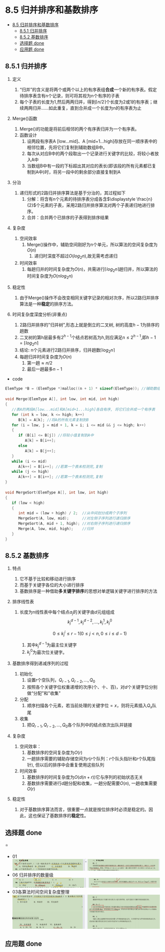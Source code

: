 # 8.5 归并排序和基数排序

- [8.5 归并排序和基数排序](#85-归并排序和基数排序)
  - [8.5.1 归并排序](#851-归并排序)
  - [8.5.2 基数排序](#852-基数排序)
  - [选择题 done](#选择题-done)
  - [应用题 done](#应用题-done)

## 8.5.1 归并排序

1. 定义
   1. “归并”的含义是将两个或两个以上的有序表组**合成**一个新的有序表。假定待排序表含有n个记录，则可将其视为n个有序的子表
   2. 每个子表的长度为1,然后两两归并，得到$\lceil n/2 \rceil$个长度为2或1的有序表；继续两两归并……如此重复，直到合并成一个长度为n的有序表为止

2. Merge()函数
   1. Merge()的功能是将前后相邻的两个有序表归并为一个有序表。
   2. 函数设计
      1. 设两段有序表A [low...mid]、A [mid+1...high]存放在同一顺序表中的相邻位置，先将它们复制到辅助数组B中。
      2. 每次从对应B中的两个段取出一个记录进行关键字的比较，将较小者放入A中
      3. 当数组B中有一段的下标超出其对应的表长(即该段的所有元素都已复制到A中)时，将另一段中的剩余部分直接复制到A

3. 分治
   1. 递归形式的2路归并排序算法是基于分治的，其过程如下
      1. 分解：将含有n个元素的待排序表分成各含$\displaystyle \frac{n}{2}$个元素的子表，采用2路归并排序算法对两个子表递归地进行排序。
      2. 合并：合并两个已排序的子表得到排序结果

4. 复杂度
   1. 空间效率
      1. Merge()操作中，辅助空间刚好为n个单元，所以算法的空间复杂度为$O(n)$
         1. 递归时深度不超过$O(log_2n)$,故无需考虑递归
   2. 时间效率
      1. 每趟归并的时间复杂度为$O(n)$，共需进行$\lceil log_2n \rceil$趟归并，所以算法的时间复杂度为$O(nlog_2n)$

5. 稳定性
   1. 由于Merge()操作不会改变相同关键字记录的相对次序，所以2路归并排序算法是一种**稳定**的排序方法。

6. 时间复杂度深度分析(非重点)
   1. 2路归并排序的"归并树",形态上就是倒立的二叉树, 树的高度$h-1$为排序的趟数
   2. 二叉树的第h层最多有$2^{h-1}$个结点若树高为$h$,则应满足$n \le 2^{h-1}$,即$h-1=\lceil log_2n \rceil$
   3. 结论: n个元素进行2路归并排序，归并趟数$\lceil log_2n \rceil$
   4. 每趟归并时间复杂度为$O(n)$
      1. 第一趟$≈n/2$
      2. 最后一趟最多$n-1$

- code

```c
ElemType *B = (ElemType *)malloc((n + 1) * sizeof(ElemType)); //辅助数组B

void Merge(ElemType A[], int low, int mid, int high)
{
   //表A的两段A[low...mid]和A[mid+1...high]各自有序, 将它们合并成一个有序表
   for (int k = low, k <= high; k++)
      B[k] = A[k]; //将A的所有元素复制到B
   for (i = low, j = mid + 1, k = i; i <= mid && j <= high; k++)
   {
      if (B[i] <= B[j]) //将较小值复制到A中
         A[k] = B[i++];
      else
         A[k] = B[j++];
   }
   while (i <= mid)
      A[k++] = B[i++]; //若第一个表未检测完,复制
   while (j <= high)
      A[k++] = B[i++]; //若第一个表未检测完,复制
}

void MergeSort(ElemType A[], int low, int high)
{
   if (low < high)
   {
      int mid = (low + high) / 2;  //从中间划分成两个子序列
      MergeSort(A, low, mid);      //对左侧子序列进行递归排序
      MergeSort(A, mid + 1, high); //对右侧子序列进行递归排序
      Merge(A, low, mid, high);    //归并
   }
}
```

## 8.5.2 基数排序

1. 特点  
   1. 它不基于比较和移动进行排序
   2. 而基于关键字各位的大小进行排序
   3. 基数排序是一种借助**多关键字排序**的思想对单逻辑关键字进行排序的方法

2. 排序线性表
   1. 长度为n线性表中每个结点$a_j$的关键字由$d$元组组成
      $$\displaystyle k_j^{d-1},k_j^{d-2},\dots,k_j^{1},k_j^{0}$$

      $$0 \le k_j^i \le r-1 (0 \le j <n,0 \le i \le d-1)$$
      1. 其中$k_j^{d-1}$为最主位关键字
      2. $k_j^0$为最次位关键字。

3. 基数排序得到递减序列的过程
   1. 初始化
      1. 设置$r$个空队列，$Q_{r-1},Q_{r-2},...,Q_0$
      2. 按照各个关键字位权重递增的次序(个、十、百)，对$d$个关键字位分别做“分配”和"收集"
   2. 分配
      1. 顺序扫描各个元素，若当前处理的关键字位$=x$，则将元素插入$Q_x$队尾
   3. 收集
      1. 把$Q_{r-1},Q_{r-2},...,Q_0$各个队列中的结点依次出队并链接

4. 复杂度
   1. 空间效率：
      1. 基数排序的空间复杂度为$O(r)$
      2. 一趟排序需要的辅助存储空间为$r$($r$个队列：$r$个队头指针和$r$个队尾指针), 但以后的排序中会重复使用这些队列
   2. 时间效率
      1. 基数排序的时间复杂度为$O(d(n+r))$它与序列的初始状态无关
      2. 基数排序需要进行$d$趟分配和收集，一趟分配需要$O(n)$, 一趟收集需要$O(r)$

5. 稳定性
   1. 对于基数排序算法而言，很重要一点就是按位排序时必须是稳定的。因此，这也保证了基数排序的**稳定**性。

## 选择题 done

⭐

- 01![20220913234704](https://raw.githubusercontent.com/Logible/Image/main/note_image/20220913234704.png)
- 06 归并排序的数量级![20220913235402](https://raw.githubusercontent.com/Logible/Image/main/note_image/20220913235402.png)
- 03各算法时间空间复杂度整理![20220913234951](https://raw.githubusercontent.com/Logible/Image/main/note_image/20220913234951.png)

## 应用题 done
